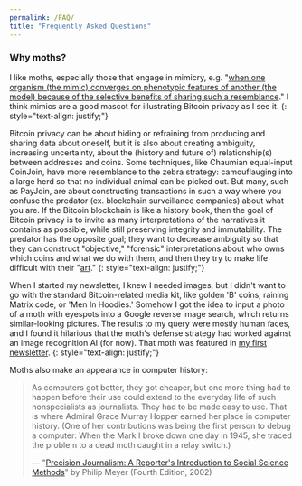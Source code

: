 ```yaml
---
permalink: /FAQ/
title: "Frequently Asked Questions"
---
```


### Why moths?

I like moths, especially those that engage in mimicry, e.g. "[when one organism (the mimic) converges on phenotypic features of another (the model) because of the selective benefits of sharing such a resemblance](https://sci-hub.se/10.1086/673758)." I think mimics are a good mascot for illustrating Bitcoin privacy as I see it.
{: style="text-align: justify;"}

Bitcoin privacy can be about hiding or refraining from producing and sharing data about oneself, but it is also about creating ambiguity, increasing uncertainty, about the (history and future of) relationship(s) between addresses and coins. Some techniques, like Chaumian equal-input CoinJoin, have more resemblance to the zebra strategy: camouflauging into a large herd so that no individual animal can be picked out. But many, such as PayJoin, are about constructing transactions in such a way where you confuse the predator (ex. blockchain surveillance companies) about what you are. If the Bitcoin blockchain is like a history book, then the goal of Bitcoin privacy is to invite as many interpretations of the narratives it contains as possible, while still preserving integrity and immutability. The predator has the opposite goal; they want to decrease ambiguity so that they can construct "objective," "forensic" interpretations about who owns which coins and what we do with them, and then they try to make life difficult with their "[art](https://www.coinbase.com/blog/part-1-blockchain-analytics-is-more-of-an-art-than-science)."
{: style="text-align: justify;"}

When I started my newsletter, I knew I needed images, but I didn't want to go with the standard Bitcoin-related media kit, like golden 'B' coins, raining Matrix code, or 'Men In Hoodies.' Somehow I got the idea to input a photo of a moth with eyespots into a Google reverse image search, which returns similar-looking pictures. The results to my query were mostly human faces, and I found it hilarious that the moth's defense strategy had worked against an image recognition AI (for now). That moth was featured in [my first newsletter](https://enegnei.github.io/This-Month-In-Bitcoin-Privacy/June_2020/).
{: style="text-align: justify;"}

Moths also make an appearance in computer history:

> As computers got better, they got cheaper, but one more thing had to happen before their use could extend to the everyday life of such nonspecialists as journalists. They had to be made easy to use. That is where Admiral Grace Murray Hopper earned her place in computer history. (One of her contributions was being the first person to debug a computer: When the Mark I broke down one day in 1945, she traced the problem to a dead moth caught in a relay switch.)
>
> — "[Precision Journalism: A Reporter's Introduction to Social Science Methods](https://www.goodreads.com/book/show/1370741.Precision_Journalism)" by Philip Meyer (Fourth Edition, 2002)
